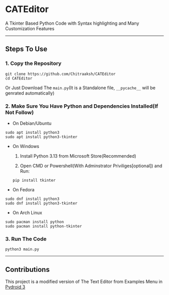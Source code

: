 # CATEditor
A Tkinter Based Python Code with Syntax highlighting and Many Customization Features

--------------------------------------------------------------------------

## Steps To Use

### 1. Copy the Repository
```
git clone https://github.com/Chitraaksh/CATEditor
cd CATEditor
```
Or Just Download The `main.py`(It is a Standalone file, `__pycache__` will be genrated automatically)

### 2. Make Sure You Have Python and Dependencies Installed(**If Not Follow**)
* On Debian/Ubuntu
```
sudo apt install python3
sudo apt install python3-tkinter
```
* On Windows
  
  1. Install Python 3.13 from Microsoft Store(Recommended)

  2. Open CMD or Powershell(With Adminstrator Priviliges[optional]) and Run:
  ```
  pip install tkinter
  ```
* On Fedora
```
sudo dnf install python3
sudo dnf install python3-tkinter
```
* On Arch Linux
```
sudo pacman install python
sudo pacman install python-tkinter
```
### 3. Run The Code
```
python3 main.py
```
--------------------------------------------------------------------------------------
## Contributions
This project is a modified version of The Text Editor from Examples Menu in [Pydroid 3](https://pydroid.app)
